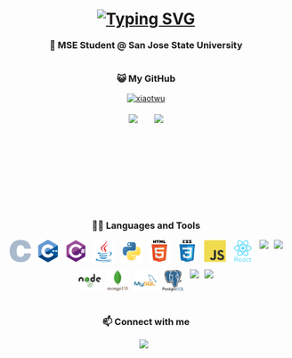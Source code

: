 <h1 align="center">
  <a href="https://git.io/typing-svg">
    <img src="https://readme-typing-svg.herokuapp.com?font=Nanum+Pen+Script&size=50&pause=1000&color=FFFFFF&center=true&width=800&height=80&lines=Hi+there%2C+I'm+Tony!+%F0%9F%91%8B+" alt="Typing SVG">
  </a>
</h1>

<h3 align="center" style="margin: 20px 0;">🌱 MSE Student @ San Jose State University</h3>

<div align="center" style="margin: 40px 0;">
  <h3>😺 My GitHub</h3>
  <a href="https://github.com/ryo-ma/github-profile-trophy">
    <img src="https://github-profile-trophy.vercel.app/?username=xiaotwu&column=8&margin-w=15&margin-h=15" alt="xiaotwu" style="height:150px">
  </a>
  <div style="display:flex;justify-content:center;gap:30px;margin-top:20px">
    <img src="https://github-readme-stats.vercel.app/api/top-langs?username=xiaotwu&show_icons=true&hide_border=true&locale=en&layout=compact&custom_title=Most%20Used%20Languages&bg_color=00000000&title_color=58a6ff" style="height:150px">
    <img src="https://github-readme-stats.vercel.app/api?username=xiaotwu&show_icons=true&hide_border=true&locale=en&custom_title=GitHub%20Stats&bg_color=00000000&title_color=58a6ff" style="height:150px">
  </div>
</div>

<div align="center" style="margin: 40px 0;">
  <h3>👨‍💻 Languages and Tools</h3>
  <div style="display:flex;flex-wrap:wrap;gap:10px;justify-content:center;max-width:800px">
    <a href="https://www.cprogramming.com/" target="_blank"><img src="https://raw.githubusercontent.com/devicons/devicon/master/icons/c/c-original.svg" width="40"></a>
    <a href="https://www.w3schools.com/cpp/" target="_blank"><img src="https://raw.githubusercontent.com/devicons/devicon/master/icons/cplusplus/cplusplus-original.svg" width="40"></a>
    <a href="https://www.w3schools.com/cs/" target="_blank"><img src="https://raw.githubusercontent.com/devicons/devicon/master/icons/csharp/csharp-original.svg" width="40"></a>
    <a href="https://www.java.com" target="_blank"><img src="https://raw.githubusercontent.com/devicons/devicon/master/icons/java/java-original.svg" width="40"></a>
    <a href="https://www.python.org" target="_blank"><img src="https://raw.githubusercontent.com/devicons/devicon/master/icons/python/python-original.svg" width="40"></a>
    <a href="https://www.w3.org/html/" target="_blank"><img src="https://raw.githubusercontent.com/devicons/devicon/master/icons/html5/html5-original-wordmark.svg" width="40"></a>
    <a href="https://www.w3schools.com/css/" target="_blank"><img src="https://raw.githubusercontent.com/devicons/devicon/master/icons/css3/css3-original-wordmark.svg" width="40"></a>
    <a href="https://developer.mozilla.org/en-US/docs/Web/JavaScript" target="_blank"><img src="https://raw.githubusercontent.com/devicons/devicon/master/icons/javascript/javascript-original.svg" width="40"></a>
    <a href="https://reactjs.org/" target="_blank"><img src="https://raw.githubusercontent.com/devicons/devicon/master/icons/react/react-original-wordmark.svg" width="40"></a>
    <a href="https://tailwindcss.com/" target="_blank"><img src="https://www.vectorlogo.zone/logos/tailwindcss/tailwindcss-icon.svg" width="40"></a>
    <a href="https://nextjs.org/" target="_blank"><img src="https://cdn.worldvectorlogo.com/logos/nextjs-2.svg" width="40"></a>
    <a href="https://nodejs.org" target="_blank"><img src="https://raw.githubusercontent.com/devicons/devicon/master/icons/nodejs/nodejs-original-wordmark.svg" width="40"></a>
    <a href="https://www.mongodb.com/" target="_blank"><img src="https://raw.githubusercontent.com/devicons/devicon/master/icons/mongodb/mongodb-original-wordmark.svg" width="40"></a>
    <a href="https://www.mysql.com/" target="_blank"><img src="https://raw.githubusercontent.com/devicons/devicon/master/icons/mysql/mysql-original-wordmark.svg" width="40"></a>
    <a href="https://www.postgresql.org" target="_blank"><img src="https://raw.githubusercontent.com/devicons/devicon/master/icons/postgresql/postgresql-original-wordmark.svg" width="40"></a>
    <a href="https://pytorch.org/" target="_blank"><img src="https://www.vectorlogo.zone/logos/pytorch/pytorch-icon.svg" width="40"></a>
    <a href="https://www.tensorflow.org" target="_blank"><img src="https://www.vectorlogo.zone/logos/tensorflow/tensorflow-icon.svg" width="40"></a>
  </div>
</div>

<div align="center" style="margin: 40px 0 60px;">
  <h3>📫 Connect with me</h3>
  <a href="https://linkedin.com/in/xiaotong-wu" target="_blank" style="text-decoration: none; color: inherit;">
    <span style="display: inline-flex; align-items: center; gap: 8px;">
      <img src="https://cdn.jsdelivr.net/gh/devicons/devicon/icons/linkedin/linkedin-original.svg" width="24" style="vertical-align: middle;">
    </span>
  </a>
</div>
